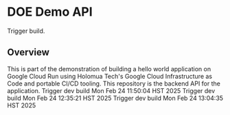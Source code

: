 # DOE Demo API

Trigger build.

## Overview
This is part of the demonstration of building a hello world application on Google Cloud Run using Holomua Tech's Google Cloud Infrastructure as Code and portable CI/CD tooling.  This repository is the backend API for the application.
Trigger dev build Mon Feb 24 11:50:04 HST 2025
Trigger dev build Mon Feb 24 12:35:21 HST 2025
Trigger dev build Mon Feb 24 13:04:35 HST 2025
